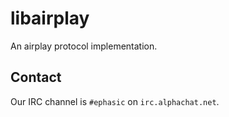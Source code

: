 # libairplay

An airplay protocol implementation.

## Contact

Our IRC channel is ```#ephasic``` on ```irc.alphachat.net```.